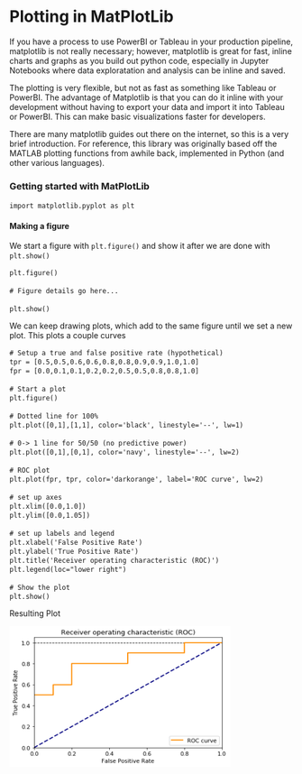 # Plotting in MatPlotLib
If you have a process to use PowerBI or Tableau in your production pipeline, matplotlib is not really necessary; however, matplotlib is great for fast, inline charts and graphs as you build out python code, especially in Jupyter Notebooks where data exploratation and analysis can be inline and saved.

The plotting is very flexible, but not as fast as something like Tableau or PowerBI. The advantage of Matplotlib is that you can do it inline with your development without having to export your data and import it into Tableau or PowerBI. This can make basic visualizations faster for developers.

There are many matplotlib guides out there on the internet, so this is a very brief introduction. For reference, this library was originally based off the MATLAB plotting functions from awhile back, implemented in Python (and other various languages). 
### Getting started with MatPlotLib
```
import matplotlib.pyplot as plt
```

#### Making a figure
We start a figure with `plt.figure()` and show it after we are done with `plt.show()`
```
plt.figure()

# Figure details go here...

plt.show()
```

We can keep drawing plots, which add to the same figure until we set a new plot.
This plots a couple curves

```
# Setup a true and false positive rate (hypothetical)
tpr = [0.5,0.5,0.6,0.6,0.8,0.8,0.9,0.9,1.0,1.0]
fpr = [0.0,0.1,0.1,0.2,0.2,0.5,0.5,0.8,0.8,1.0]

# Start a plot
plt.figure()

# Dotted line for 100%
plt.plot([0,1],[1,1], color='black', linestyle='--', lw=1)

# 0-> 1 line for 50/50 (no predictive power)
plt.plot([0,1],[0,1], color='navy', linestyle='--', lw=2)

# ROC plot
plt.plot(fpr, tpr, color='darkorange', label='ROC curve', lw=2)

# set up axes
plt.xlim([0.0,1.0])
plt.ylim([0.0,1.05])

# set up labels and legend
plt.xlabel('False Positive Rate')
plt.ylabel('True Positive Rate')
plt.title('Receiver operating characteristic (ROC)')
plt.legend(loc="lower right")

# Show the plot
plt.show()
```

Resulting Plot

<img src="../images/5-Fig-01.png" width=392 height=250>
